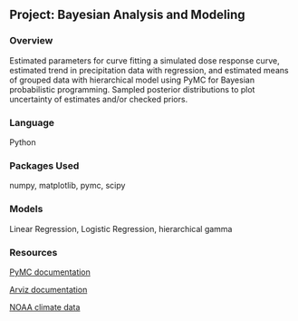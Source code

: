 ## Project: Bayesian Analysis and Modeling

### Overview
Estimated parameters for curve fitting a simulated dose response curve, estimated trend in precipitation data with regression, and estimated means of grouped data with hierarchical model using PyMC for Bayesian probabilistic programming. Sampled posterior distributions to plot uncertainty of estimates and/or checked priors.


### Language
Python

### Packages Used
numpy, matplotlib, pymc, scipy

### Models
Linear Regression, Logistic Regression, hierarchical gamma

### Resources
[PyMC documentation](https://www.pymc.io/projects/docs/en/latest/learn.html)

[Arviz documentation](https://python.arviz.org/en/latest/api/index.html)

[NOAA climate data](https://www.ncdc.noaa.gov/cdo-web/search)

